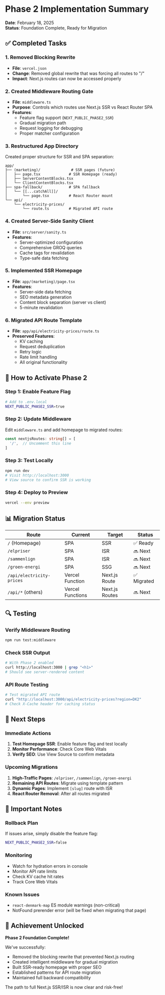 # Phase 2 Implementation Summary

**Date**: February 18, 2025  
**Status**: Foundation Complete, Ready for Migration

## ✅ Completed Tasks

### 1. Removed Blocking Rewrite
- **File**: `vercel.json`
- **Change**: Removed global rewrite that was forcing all routes to "/"
- **Impact**: Next.js routes can now be accessed properly

### 2. Created Middleware Routing Gate
- **File**: `middleware.ts`
- **Purpose**: Controls which routes use Next.js SSR vs React Router SPA
- **Features**:
  - Feature flag support (`NEXT_PUBLIC_PHASE2_SSR`)
  - Gradual migration path
  - Request logging for debugging
  - Proper matcher configuration

### 3. Restructured App Directory
Created proper structure for SSR and SPA separation:
```
app/
├── (marketing)/              # SSR pages (future)
│   ├── page.tsx             # SSR Homepage (ready)
│   ├── ServerContentBlocks.tsx
│   └── ClientContentBlocks.tsx
├── spa-fallback/            # SPA fallback
│   └── [[...catchAll]]/
│       └── page.tsx         # React Router mount
└── api/
    └── electricity-prices/
        └── route.ts         # Migrated API route
```

### 4. Created Server-Side Sanity Client
- **File**: `src/server/sanity.ts`
- **Features**:
  - Server-optimized configuration
  - Comprehensive GROQ queries
  - Cache tags for revalidation
  - Type-safe data fetching

### 5. Implemented SSR Homepage
- **File**: `app/(marketing)/page.tsx`
- **Features**:
  - Server-side data fetching
  - SEO metadata generation
  - Content block separation (server vs client)
  - 5-minute revalidation

### 6. Migrated API Route Template
- **File**: `app/api/electricity-prices/route.ts`
- **Preserved Features**:
  - KV caching
  - Request deduplication
  - Retry logic
  - Rate limit handling
  - All original functionality

## 🎯 How to Activate Phase 2

### Step 1: Enable Feature Flag
```bash
# Add to .env.local
NEXT_PUBLIC_PHASE2_SSR=true
```

### Step 2: Update Middleware
Edit `middleware.ts` and add homepage to migrated routes:
```typescript
const nextjsRoutes: string[] = [
  '/',  // Uncomment this line
]
```

### Step 3: Test Locally
```bash
npm run dev
# Visit http://localhost:3000
# View source to confirm SSR is working
```

### Step 4: Deploy to Preview
```bash
vercel --env preview
```

## 📊 Migration Status

| Route | Current | Target | Status |
|-------|---------|--------|--------|
| `/` (Homepage) | SPA | SSR | ✅ Ready |
| `/elpriser` | SPA | ISR | 🔜 Next |
| `/sammenlign` | SPA | ISR | 🔜 Next |
| `/groen-energi` | SPA | SSG | 🔜 Next |
| `/api/electricity-prices` | Vercel Function | Next.js Route | ✅ Migrated |
| `/api/*` (others) | Vercel Functions | Next.js Routes | 🔜 Next |

## 🔍 Testing

### Verify Middleware Routing
```bash
npm run test:middleware
```

### Check SSR Output
```bash
# With Phase 2 enabled
curl http://localhost:3000 | grep "<h1>"
# Should see server-rendered content
```

### API Route Testing
```bash
# Test migrated API route
curl "http://localhost:3000/api/electricity-prices?region=DK2"
# Check X-Cache header for caching status
```

## 🚀 Next Steps

### Immediate Actions
1. **Test Homepage SSR**: Enable feature flag and test locally
2. **Monitor Performance**: Check Core Web Vitals
3. **Verify SEO**: Use View Source to confirm metadata

### Upcoming Migrations
1. **High-Traffic Pages**: `/elpriser`, `/sammenlign`, `/groen-energi`
2. **Remaining API Routes**: Migrate using template pattern
3. **Dynamic Pages**: Implement `[slug]` route with ISR
4. **React Router Removal**: After all routes migrated

## 📝 Important Notes

### Rollback Plan
If issues arise, simply disable the feature flag:
```bash
NEXT_PUBLIC_PHASE2_SSR=false
```

### Monitoring
- Watch for hydration errors in console
- Monitor API rate limits
- Check KV cache hit rates
- Track Core Web Vitals

### Known Issues
- `react-denmark-map` ES module warnings (non-critical)
- NotFound prerender error (will be fixed when migrating that page)

## 🎉 Achievement Unlocked

**Phase 2 Foundation Complete!**

We've successfully:
- Removed the blocking rewrite that prevented Next.js routing
- Created intelligent middleware for gradual migration
- Built SSR-ready homepage with proper SEO
- Established patterns for API route migration
- Maintained full backward compatibility

The path to full Next.js SSR/ISR is now clear and risk-free!